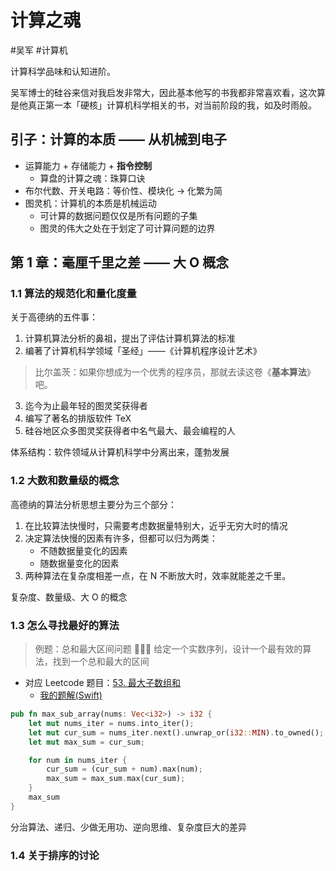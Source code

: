 # 计算之魂

#吴军 #计算机 

计算科学品味和认知进阶。

吴军博士的硅谷来信对我启发非常大，因此基本他写的书我都非常喜欢看，这次算是他真正第一本「硬核」计算机科学相关的书，对当前阶段的我，如及时雨般。

## 引子：计算的本质 —— 从机械到电子
- 运算能力 + 存储能力 + **指令控制**
	- 算盘的计算之魂：珠算口诀
- 布尔代数、开关电路：等价性、模块化 -> 化繁为简
- 图灵机：计算机的本质是机械运动
	- 可计算的数据问题仅仅是所有问题的子集
	- 图灵的伟大之处在于划定了可计算问题的边界

## 第 1 章：毫厘千里之差 —— 大 O 概念

### 1.1 算法的规范化和量化度量

关于高德纳的五件事：
1. 计算机算法分析的鼻祖，提出了评估计算机算法的标准
2. 编著了计算机科学领域「圣经」——《计算机程序设计艺术》
> 比尔盖茨：如果你想成为一个优秀的程序员，那就去读这卷《**基本算法**》吧。
3. 迄今为止最年轻的图灵奖获得者
4. 编写了著名的排版软件 TeX
5. 硅谷地区众多图灵奖获得者中名气最大、最会编程的人

体系结构：软件领域从计算机科学中分离出来，蓬勃发展

### 1.2 大数和数量级的概念

高德纳的算法分析思想主要分为三个部分：
1. 在比较算法快慢时，只需要考虑数据量特别大，近乎无穷大时的情况
2. 决定算法快慢的因素有许多，但都可以归为两类：
	- 不随数据量变化的因素
	- 随数据量变化的因素
3. 两种算法在复杂度相差一点，在 N 不断放大时，效率就能差之千里。

复杂度、数量级、大 O 的概念

### 1.3 怎么寻找最好的算法

> 例题：总和最大区间问题 🌟🌟🌟
> 给定一个实数序列，设计一个最有效的算法，找到一个总和最大的区间

- 对应 Leetcode 题目：[53. 最大子数组和](https://leetcode-cn.com/problems/maximum-subarray/)
	- [我的题解(Swift)](https://github.com/Binlogo/LeetCode-Swift-Track/blob/main/DP/53_MaximumSubarray.swift)

```rust
pub fn max_sub_array(nums: Vec<i32>) -> i32 {
	let mut nums_iter = nums.into_iter();
	let mut cur_sum = nums_iter.next().unwrap_or(i32::MIN).to_owned();
	let mut max_sum = cur_sum;

	for num in nums_iter {
		cur_sum = (cur_sum + num).max(num);
		max_sum = max_sum.max(cur_sum);
	}
	max_sum
}
```

分治算法、递归、少做无用功、逆向思维、复杂度巨大的差异

### 1.4 关于排序的讨论

